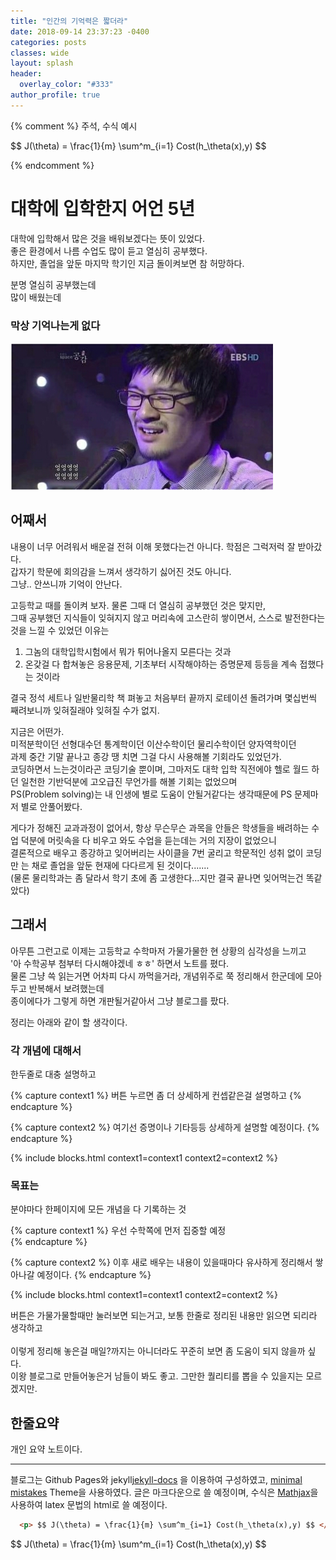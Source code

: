 ```yaml
---
title: "인간의 기억력은 짧더라"
date: 2018-09-14 23:37:23 -0400
categories: posts
classes: wide
layout: splash
header:
  overlay_color: "#333"
author_profile: true
---
```


{% comment %}
주석, 수식 예시
<p> $$ J(\theta) = \frac{1}{m} \sum^m_{i=1} Cost(h_\theta(x),y) $$ </p>
{% endcomment %} 

# 대학에 입학한지 어언 5년
대학에 입학해서 많은 것을 배워보겠다는 뜻이 있었다. <br/>
좋은 환경에서 나름 수업도 많이 듣고 열심히 공부했다. <br/>
하지만, 졸업을 앞둔 마지막 학기인 지금 돌이켜보면 참 허망하다. 

분명 열심히 공부했는데 <br/>
많이 배웠는데
### 막상 기억나는게 없다
![Alt text](../pictures/망했어요.png)

## 어째서
내용이 너무 어려워서 배운걸 전혀 이해 못했다는건 아니다. 학점은 그럭저럭 잘 받아갔다. <br/> 
갑자기 학문에 회의감을 느껴서 생각하기 싫어진 것도 아니다. <br/>
그냥.. 안쓰니까 기억이 안난다.

고등학교 때를 돌이켜 보자. 물론 그때 더 열심히 공부했던 것은 맞지만, <br/> 
그때 공부했던 지식들이 잊혀지지 않고 머리속에 고스란히 쌓이면서, 스스로 발전한다는 것을 느낄 수 있었던 이유는 
1. 그놈의 대학입학시험에서 뭐가 튀어나올지 모른다는 것과
2. 온갖걸 다 합쳐놓은 응용문제, 기초부터 시작해야하는 증명문제 등등을 계속 접했다는 것이라

결국 정석 세트나 일반물리학 책 펴놓고 처음부터 끝까지 로테이션 돌려가며 몇십번씩 째려보니까 잊혀질래야 잊혀질 수가 없지.

지금은 어떤가. <br/>
미적분학이던 선형대수던 통계학이던 이산수학이던 물리수학이던 양자역학이던 <br/>
과제 중간 기말 끝나고 종강 땡 치면 그걸 다시 사용해볼 기회라도 있었던가. <br/>
코딩하면서 느는것이라곤 코딩기술 뿐이며, 그마저도 대학 입학 직전에야 헬로 월드 하던 일천한 기반덕분에 고오급진 무언가를 해볼 기회는 없었으며 <br/>
PS(Problem solving)는 내 인생에 별로 도움이 안될거같다는 생각때문에 PS 문제마저 별로 안풀어봤다. <br/>

게다가 정해진 교과과정이 없어서, 항상 무슨무슨 과목을 안들은 학생들을 배려하는 수업 덕분에 머릿속을 다 비우고 와도 수업을 듣는데는 거의 지장이 없었으니 <br/>
결론적으로 배우고 종강하고 잊어버리는 사이클을 7번 굴리고 학문적인 성취 없이 코딩만 는 채로 졸업을 앞둔 현재에 다다르게 된 것이다....... <br/>
(물론 물리학과는 좀 달라서 학기 초에 좀 고생한다...지만 결국 끝나면 잊어먹는건 똑같았다) <br/>


## 그래서

아무튼 그런고로 이제는 고등학교 수학마저 가물가물한 현 상황의 심각성을 느끼고 <br/>
'아 수학공부 첨부터 다시해야겠네 ㅎㅎ' 하면서 노트를 폈다. <br/>
물론 그냥 쓱 읽는거면 어차피 다시 까먹을거라, 개념위주로 쭉 정리해서 한군데에 모아두고 반복해서 보려했는데 <br/> 
종이에다가 그렇게 하면 개판될거같아서 그냥 블로그를 팠다.

정리는 아래와 같이 할 생각이다.

### 각 개념에 대해서
한두줄로 대충 설명하고 

{% capture context1 %}
버튼 누르면 좀 더 상세하게 컨셉같은걸 설명하고
{% endcapture %}

{% capture context2 %}
여기선 증명이나 기타등등 상세하게 설명할 예정이다.
{% endcapture %}

{% include blocks.html context1=context1 context2=context2 %}

### 목표는
분야마다 한페이지에 모든 개념을 다 기록하는 것

{% capture context1 %}
우선 수학쪽에 먼저 집중할 예정  
{% endcapture %}

{% capture context2 %}
이후 새로 배우는 내용이 있을때마다 유사하게 정리해서 쌓아나갈 예정이다.
{% endcapture %}

{% include blocks.html context1=context1 context2=context2 %}


버튼은 가물가물할때만 눌러보면 되는거고, 보통 한줄로 정리된 내용만 읽으면 되리라 생각하고 <br/>   
이렇게 정리해 놓은걸 매일?까지는 아니더라도 꾸준히 보면 좀 도움이 되지 않을까 싶다.<br/>
이왕 블로그로 만들어놓은거 남들이 봐도 좋고. 그만한 퀄리티를 뽑을 수 있을지는 모르겠지만. <br/>
  

## 한줄요약
개인 요약 노트이다. 

--------------

블로그는 Github Pages와 jekyll[jekyll-docs] 을 이용하여 구성하였고, [minimal mistakes][minimal-mistakes] Theme을 사용하였다.
글은 마크다운으로 쓸 예정이며, 수식은 [Mathjax][Mathjax]을 사용하여 latex 문법의 html로 쓸 예정이다.

```markdown
  <p> $$ J(\theta) = \frac{1}{m} \sum^m_{i=1} Cost(h_\theta(x),y) $$ </p>
```
<p> $$ J(\theta) = \frac{1}{m} \sum^m_{i=1} Cost(h_\theta(x),y) $$ </p>

  
[jekyll-docs]: https://jekyllrb.com/docs/home
[minimal-mistakes]: https://github.com/mmistakes/minimal-mistakes
[Mathjax]: http://docs.mathjax.org/en/latest/start.html